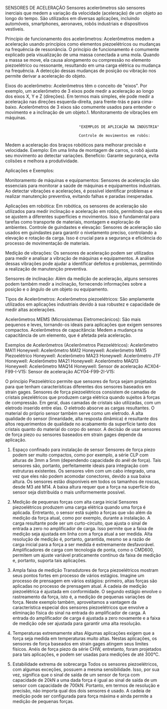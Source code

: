 SENSORES DE ACELERAÇÃO
Sensores acelerômetros são sensores inerciais que medem a variação da velocidade (aceleração) de um objeto ao longo do tempo. 
São utilizados em diversas aplicações, incluindo automóveis, smartphones, aeronaves, robôs industriais e dispositivos vestíveis.

Princípio de funcionamento dos acelerômetros:
Acelerômetros medem a aceleração usando princípios como elementos piezoelétricos ou mudanças na frequência de ressonância.
O princípio de funcionamento é comumente explicado pela visualização de uma massa conectada a uma mola.
Quando a massa se move, ela causa alongamento ou compressão no elemento piezoelétrico ou ressonante, resultando em uma carga elétrica ou mudança na frequência.
A detecção dessas mudanças de posição ou vibração nos permite derivar a aceleração do objeto.

Eixos do acelerômetro:
Acelerômetros têm o conceito de "eixos". 
Por exemplo, um acelerômetro de 3 eixos pode medir a aceleração ao longo dos eixos X, Y e Z (direções). 
Em termos mais simples, ele pode medir a aceleração nas direções esquerda-direita, para frente-trás e para cima-baixo.
Acelerômetros de 3 eixos são comumente usados ​​para entender o movimento e a inclinação de um objeto.1. Monitoramento de vibrações em máquinas.

                                     °EXEMPLOS DE APLICAÇÃO NA INDÚSTRIA°

                                     Controle de movimentos em robôs:

Medem a aceleração dos braços robóticos para melhorar precisão e velocidade.
Exemplo: Em uma linha de montagem de carros, o robô ajusta seu movimento ao detectar variações.
Benefício: Garante segurança, evita colisões e melhora a produtividade.

Aplicações e Exemplos:

Monitoramento de máquinas e equipamentos:
Sensores de aceleração são essenciais para monitorar a saúde de máquinas e equipamentos industriais. Ao detectar vibrações e acelerações, é possível identificar problemas e realizar manutenção preventiva, evitando falhas e paradas inesperadas. 

Aplicações em robótica:
Em robótica, os sensores de aceleração são utilizados para medir inclinação e aceleração em robôs, permitindo que eles se ajustem a diferentes superfícies e movimentos. Isso é fundamental para tarefas como transporte de materiais, montagem e exploração de ambientes. 
Controle de guindastes e elevação:
Sensores de aceleração são usados em guindastes para garantir o nivelamento preciso, controlando a elevação e rotação da carga. Isso é crucial para a segurança e eficiência do processo de movimentação de materiais. 

Medição de vibrações:
Os sensores de aceleração podem ser utilizados para medir e analisar a vibração de máquinas e equipamentos. A análise dessas vibrações pode ajudar a identificar defeitos e problemas, permitindo a realização de manutenção preventiva. 

Sensores de inclinação:
Além da medição de aceleração, alguns sensores podem também medir a inclinação, fornecendo informações sobre a posição e o ângulo de um objeto ou equipamento. 

Tipos de Acelerômetros:
Acelerômetros piezoelétricos:
São amplamente utilizados em aplicações industriais devido à sua robustez e capacidade de medir altas acelerações. 

Acelerômetros MEMS (Microsistemas Eletromecânicos):
São mais pequenos e leves, tornando-os ideais para aplicações que exigem sensores compactos. 
Acelerômetros de capacitância:
Medem a mudança na capacitância de um elemento, que é afetada pela aceleração. 


Exemplos de Acelerômetros (Acelerômetros Piezoelétricos):
Acelerômetro MA11 Honeywell:
Acelerômetro MA12 Honeywell:
Acelerômetro MA15 Piezoelétrico Honeywell:
Acelerômetro MA23 Honeywell:
Acelerômetro JTF Honeywell:
Acelerômetro MA21 Honeywell:
Acelerômetro MAQ13 Honeywell:
Acelerômetro MAQ14 Honeywell:
Sensor de aceleração ACX04-F99-I-V15:
Sensor de aceleração ACY04-F99-2I-V15:

O princípio Piezoelétrico permite que sensores de força sejam projetados para que tenham características diferentes dos sensores baseados em strain gages.
Sensores de força piezoelétricos consistem de camadas de cristais piezelétricos que produzem carga elétrica quando sujeitos à forças de compressão. Em geral, duas camadas de cristais são utilizadas, com um eletrodo inserido entre elas. O eletrodo absorve as cargas resultantes. O material do próprio sensor também serve como um eletrodo. A alta qualidade do sensor (linearidade, alta resposta dinâmica) é resultante dos altos requerimentos de qualidade no acabamento da superfície tanto dos cristais quanto do material do corpo do sensor.
A decisão de usar sensores de força piezo ou sensores baseados em strain gages depende da aplicação.


1. Espaço confinado para instalação de sensor
Sensores de força piezo podem ser muito compactos, como por exemplo, a série CLP com alturas de 3mm a 5mm (dependendo capacidade do anél de força).
 Tais sensores são, portanto, perfeitamente ideais para integração com estruturas existentes. Os sensores vêm com um cabo integrado, uma vez que eles não podem acomodar conectores, devido a sua baixa altura.
 Os sensores estão disponíveis em todos os tamanhos de roscas, desde M3 até M14. A baixa altura requer que a força na superfície do sensor seja distribuída o mais uniformemente possível.

2. Medição de pequenas forças com alta carga inicial
Sensores piezoelétricos produzem uma carga elétrica quando uma força é aplicada. Entretanto, o sensor está sujeito a forças que vão além da medição da força atual, como por exemplo, durante a instalação.
 A carga resultante pode ser um curto-circuito, que ajusta o sinal de entrada a zero no amplificador de carga. Isso permite que a faixa de medição seja ajustada em linha com a força atual a ser medida.
 Alta resolução de medição é, portanto, garantida, mesmo se a razão de carga inicial para a força a ser medida é extremamente desfavorável.
Amplificadores de carga com tecnologia de ponta, como o CMD600, permitem um ajuste variável praticamente contínuo da faixa de medição e, portanto, suporta tais aplicações.

3. Ampla faixa de medição
Transdutores de força piezoelétricos mostram seus pontos fortes em processo de vários estágios.
Imagine um processo de prensagem em vários estágios: primeiro, altas forças são aplicadas no processo de prensagem atual.
 A cadeia de medição piezoelétrica  é ajustada em conformidade. O segundo estágio envolve o rastreamento da força, isto é, a medição de pequenas variações de força.
Neste exemplo também, aproveitamos a vantagem da característica especial dos sensores piezoelétricos que envolve a eliminação física do sinal na entrada do amplificador de carga.
A entrada do amplificador de carga é ajustada a zero novamente e a faixa de medição ode ser ajustada para garantir uma alta resolução.

4. Temperaturas extremamente altas
Algumas aplicações exigem que a força seja medida em temperaturas muito altas. Nestas aplicações, os sensores de força baseados em strain gages atingem seus limites físicos.
 Anéis de força piezo da série CHW, entretanto, foram projetados para tais aplicações, e podem ser usadas para medições de até 300°C.

5. Estabilidade extrema de sobrecarga
Todos os sensores piezoelétricos, com algumas exceções, possuem a mesma sensibilidade. Isso, por sua vez, significa que o sinal de saída de um sensor de força com capacidade de 20kN a uma dada força é igual ao sinal de saída de um sensor com capacidade de 700kN.
Portanto, em termos de resolução e precisão, não importa qual dos dois sensores é usado. A cadeia de medição pode ser configurada para força máxima e ainda permite a medição de pequenas forças.

